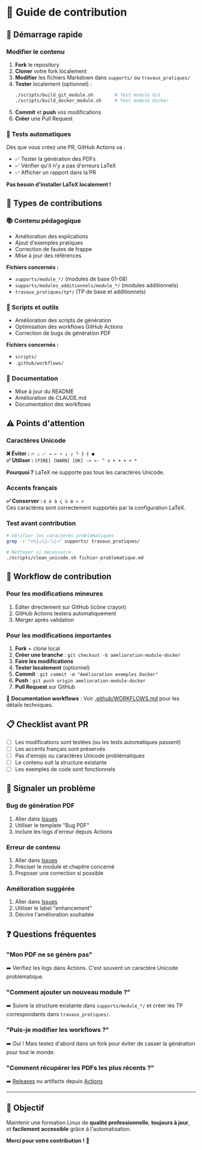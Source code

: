 # 🤝 Guide de contribution

## 🚀 Démarrage rapide

### Modifier le contenu

1. **Fork** le repository
2. **Cloner** votre fork localement  
3. **Modifier** les fichiers Markdown dans `supports/` ou `travaux_pratiques/`
4. **Tester** localement (optionnel) :
   ```bash
   ./scripts/build_git_module.sh        # Test module Git
   ./scripts/build_docker_module.sh     # Test module Docker
   ```
5. **Commit** et **push** vos modifications
6. **Créer** une Pull Request

### 🤖 Tests automatiques

Dès que vous créez une PR, GitHub Actions va :
- ✅ Tester la génération des PDFs
- ✅ Vérifier qu'il n'y a pas d'erreurs LaTeX  
- ✅ Afficher un rapport dans la PR

**Pas besoin d'installer LaTeX localement !**

## 📝 Types de contributions

### 📚 Contenu pédagogique
- Amélioration des explications
- Ajout d'exemples pratiques
- Correction de fautes de frappe
- Mise à jour des références

**Fichiers concernés :**
- `supports/module_*/` (modules de base 01-08)
- `supports/modules_additionnels/module_*/` (modules additionnels)
- `travaux_pratiques/tp*/` (TP de base et additionnels)

### 🔧 Scripts et outils
- Amélioration des scripts de génération
- Optimisation des workflows GitHub Actions
- Correction de bugs de génération PDF

**Fichiers concernés :**
- `scripts/`
- `.github/workflows/`

### 📖 Documentation
- Mise à jour du README
- Amélioration de CLAUDE.md
- Documentation des workflows

## ⚠️ Points d'attention

### Caractères Unicode
**❌ Éviter :** `🔥 ⚠️ ✅ → ← ↑ ↓ ┌ └ ├ ┤ ●`  
**✅ Utiliser :** `[FIRE] [WARN] [OK] -> <- ^ v + + + + *`

**Pourquoi ?** LaTeX ne supporte pas tous les caractères Unicode.

### Accents français
**✅ Conserver :** `é è à ç ù œ « »`  
Ces caractères sont correctement supportés par la configuration LaTeX.

### Test avant contribution
```bash
# Vérifier les caractères problématiques
grep -r "🔥\|⚠️\|✅\|→" supports/ travaux_pratiques/

# Nettoyer si nécessaire  
./scripts/clean_unicode.sh fichier-problematique.md
```

## 🔄 Workflow de contribution

### Pour les modifications mineures
1. Éditer directement sur GitHub (icône crayon)
2. GitHub Actions testera automatiquement
3. Merger après validation

### Pour les modifications importantes
1. **Fork** + clone local
2. **Créer une branche** : `git checkout -b amelioration-module-docker`
3. **Faire les modifications**
4. **Tester localement** (optionnel)
5. **Commit** : `git commit -m "Amélioration exemples Docker"`
6. **Push** : `git push origin amelioration-module-docker`
7. **Pull Request** sur GitHub

📖 **Documentation workflows** : Voir [.github/WORKFLOWS.md](.github/WORKFLOWS.md) pour les détails techniques.

## 📋 Checklist avant PR

- [ ] Les modifications sont testées (ou les tests automatiques passent)
- [ ] Les accents français sont préservés
- [ ] Pas d'emojis ou caractères Unicode problématiques
- [ ] Le contenu suit la structure existante
- [ ] Les exemples de code sont fonctionnels

## 🐛 Signaler un problème

### Bug de génération PDF
1. Aller dans [Issues](../../issues)
2. Utiliser le template "Bug PDF"  
3. Inclure les logs d'erreur depuis Actions

### Erreur de contenu
1. Aller dans [Issues](../../issues)
2. Préciser le module et chapitre concerné
3. Proposer une correction si possible

### Amélioration suggérée
1. Aller dans [Issues](../../issues)
2. Utiliser le label "enhancement"
3. Décrire l'amélioration souhaitée

## ❓ Questions fréquentes

### "Mon PDF ne se génère pas"
➡️ Vérifiez les logs dans Actions. C'est souvent un caractère Unicode problématique.

### "Comment ajouter un nouveau module ?"
➡️ Suivre la structure existante dans `supports/module_*/` et créer les TP correspondants dans `travaux_pratiques/`.

### "Puis-je modifier les workflows ?"
➡️ Oui ! Mais testez d'abord dans un fork pour éviter de casser la génération pour tout le monde.

### "Comment récupérer les PDFs les plus récents ?"
➡️ [Releases](../../releases/latest) ou artifacts depuis [Actions](../../actions)

---

## 🎯 Objectif

Maintenir une formation Linux de **qualité professionnelle**, **toujours à jour**, et **facilement accessible** grâce à l'automatisation.

**Merci pour votre contribution !** 🚀